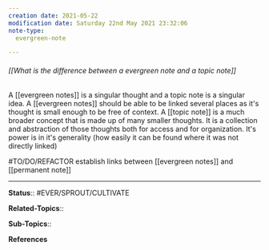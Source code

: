 ```yaml
---
creation date: 2021-05-22
modification date: Saturday 22nd May 2021 23:32:06
note-type: 
  evergreen-note

---
```


###### [[What is the difference between a evergreen note and a topic note]]

A [[evergreen notes]] is a singular thought and a topic note is a singular idea. A [[evergreen notes]] should be able to be linked several places as it's thought is small enough to be free of context. A [[topic note]] is a much broader concept that is made up of many smaller thoughts. It is a collection and abstraction of those thoughts both for access and for organization. It's power is in it's generality (how easily it can be found where it was not directly linked)

#TO/DO/REFACTOR establish links between [[evergreen notes]] and [[permanent note]]

---

**Status**:: #EVER/SPROUT/CULTIVATE  

**Related-Topics**:: 
	
**Sub-Topics**::
	
**References**